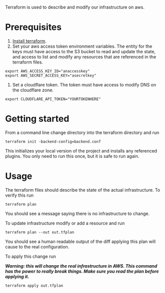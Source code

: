 Terraform is used to describe and modify our infrastructure on aws.

# Prerequisites

1. [Install terraform](https://developer.hashicorp.com/terraform/tutorials/aws-get-started/install-cli).
1. Set your aws access token environment variables. The entity for the keys must have access to the S3 bucket to read and update the state, and access to list and modify any resources that are referenced in the terraform files.
```
export AWS_ACCESS_KEY_ID="anaccesskey"
export AWS_SECRET_ACCESS_KEY="asecretkey"
```
1. Set a cloudflare token. The token must have access to modify DNS on the cloudflare zone.
```
export CLOUDFLARE_API_TOKEN="YOURTOKENHERE"
```

# Getting started

From a command line change directory into the terraform directory and run

```
terraform init -backend-config=backend.conf
```

This initializes your local version of the project and installs any referenced plugins. You only need to run this once, but it is safe to run again.

# Usage

The terraform files should describe the state of the actual infrastructure. To verify this run

```
terraform plan
```

You should see a message saying there is no infrastructure to change.

To update infrastructure modify or add a resource and run

```
terraform plan --out out.tfplan
```

You should see a human readable output of the diff applying this plan will cause to the real configuration.

To apply this change run

***Warning: this will change the real infrastructure in AWS. This command has the power to really break things. Make sure you read the plan before applying it.***

```
terraform apply out.tfplan
```

